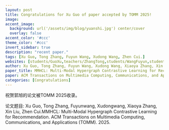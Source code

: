 ```yaml
---
layout: post
title: Congratulations for Xu Guo of paper accepted by TOMM 2025!
image:
accent_image:
  background: url('/assets/img/blog/yuanshi.jpg') center/cover
  overlay: false
accent_color: '#ccc'
theme_color: '#ccc'
invert_sidebar: true
description: "recent paper."
tags: [Xu Guo, Tong Zhang, Fuyun Wang, Xudong Wang, Zhen Cui.]
websites: [students/GuoXu,teachers/ZhangTong,students/WangFuyun,students/WangXudong,teachers/CuiZhen]
author: Xu Guo, Tong Zhang, Fuyun Wang, Xudong Wang, Xiaoya Zhang, Xin Liu, Zhen Cui.
paper_title: MMHCL: Multi-Modal Hypergraph Contrastive Learning for Recommendation
paper: ACM Transactions on Multimedia Computing, Communications, and Applications (TOMM). 2025.
categories: [Congratulations]
---
```


祝贺郭旭的论文被TOMM 2025收录。

论文题目: Xu Guo, Tong Zhang, Fuyunwang, Xudongwang, Xiaoya Zhang, Xin Liu, Zhen Cui.MMHCL: Multi-Modal Hypergraph Contrastive Learning for Recommendation. ACM Transactions on Multimedia Computing, Communications, and Applications (TOMM). 2025.
